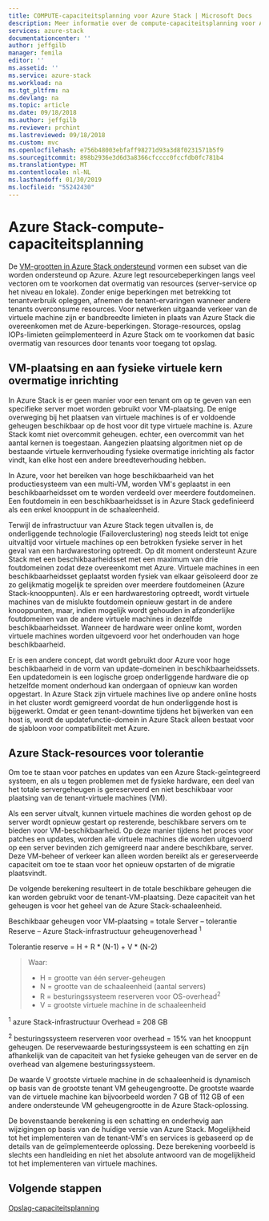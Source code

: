 ```yaml
---
title: COMPUTE-capaciteitsplanning voor Azure Stack | Microsoft Docs
description: Meer informatie over de compute-capaciteitsplanning voor Azure Stack-implementaties.
services: azure-stack
documentationcenter: ''
author: jeffgilb
manager: femila
editor: ''
ms.assetid: ''
ms.service: azure-stack
ms.workload: na
ms.tgt_pltfrm: na
ms.devlang: na
ms.topic: article
ms.date: 09/18/2018
ms.author: jeffgilb
ms.reviewer: prchint
ms.lastreviewed: 09/18/2018
ms.custom: mvc
ms.openlocfilehash: e756b48003ebfaff98271d93a3d8f0231571b5f9
ms.sourcegitcommit: 898b2936e3d6d3a8366cfcccc0fccfdb0fc781b4
ms.translationtype: MT
ms.contentlocale: nl-NL
ms.lasthandoff: 01/30/2019
ms.locfileid: "55242430"
---
```

# <a name="azure-stack-compute-capacity-planning"></a>Azure Stack-compute-capaciteitsplanning
De [VM-grootten in Azure Stack ondersteund](./user/azure-stack-vm-sizes.md) vormen een subset van die worden ondersteund op Azure. Azure legt resourcebeperkingen langs veel vectoren om te voorkomen dat overmatig van resources (server-service op het niveau en lokale). Zonder enige beperkingen met betrekking tot tenantverbruik opleggen, afnemen de tenant-ervaringen wanneer andere tenants overconsume resources. Voor netwerken uitgaande verkeer van de virtuele machine zijn er bandbreedte limieten in plaats van Azure Stack die overeenkomen met de Azure-beperkingen. Storage-resources, opslag IOPs-limieten geïmplementeerd in Azure Stack om te voorkomen dat basic overmatig van resources door tenants voor toegang tot opslag.  

## <a name="vm-placement-and-virtual-to-physical-core-overprovisioning"></a>VM-plaatsing en aan fysieke virtuele kern overmatige inrichting
In Azure Stack is er geen manier voor een tenant om op te geven van een specifieke server moet worden gebruikt voor VM-plaatsing. De enige overweging bij het plaatsen van virtuele machines is of er voldoende geheugen beschikbaar op de host voor dit type virtuele machine is. Azure Stack komt niet overcommit geheugen. echter, een overcommit van het aantal kernen is toegestaan. Aangezien plaatsing algoritmen niet op de bestaande virtuele kernverhouding fysieke overmatige inrichting als factor vindt, kan elke host een andere breedteverhouding hebben. 

In Azure, voor het bereiken van hoge beschikbaarheid van het productiesysteem van een multi-VM, worden VM's geplaatst in een beschikbaarheidsset om te worden verdeeld over meerdere foutdomeinen. Een foutdomein in een beschikbaarheidsset is in Azure Stack gedefinieerd als een enkel knooppunt in de schaaleenheid.

Terwijl de infrastructuur van Azure Stack tegen uitvallen is, de onderliggende technologie (Failoverclustering) nog steeds leidt tot enige uitvaltijd voor virtuele machines op een betrokken fysieke server in het geval van een hardwarestoring optreedt. Op dit moment ondersteunt Azure Stack met een beschikbaarheidsset met een maximum van drie foutdomeinen zodat deze overeenkomt met Azure. Virtuele machines in een beschikbaarheidsset geplaatst worden fysiek van elkaar geïsoleerd door ze zo gelijkmatig mogelijk te spreiden over meerdere foutdomeinen (Azure Stack-knooppunten). Als er een hardwarestoring optreedt, wordt virtuele machines van de mislukte foutdomein opnieuw gestart in de andere knooppunten, maar, indien mogelijk wordt gehouden in afzonderlijke foutdomeinen van de andere virtuele machines in dezelfde beschikbaarheidsset. Wanneer de hardware weer online komt, worden virtuele machines worden uitgevoerd voor het onderhouden van hoge beschikbaarheid.

Er is een andere concept, dat wordt gebruikt door Azure voor hoge beschikbaarheid in de vorm van update-domeinen in beschikbaarheidssets. Een updatedomein is een logische groep onderliggende hardware die op hetzelfde moment onderhoud kan ondergaan of opnieuw kan worden opgestart. In Azure Stack zijn virtuele machines live op andere online hosts in het cluster wordt gemigreerd voordat de hun onderliggende host is bijgewerkt. Omdat er geen tenant-downtime tijdens het bijwerken van een host is, wordt de updatefunctie-domein in Azure Stack alleen bestaat voor de sjabloon voor compatibiliteit met Azure.

## <a name="azure-stack-resiliency-resources"></a>Azure Stack-resources voor tolerantie
Om toe te staan voor patches en updates van een Azure Stack-geïntegreerd systeem, en als u tegen problemen met de fysieke hardware, een deel van het totale servergeheugen is gereserveerd en niet beschikbaar voor plaatsing van de tenant-virtuele machines (VM).

Als een server uitvalt, kunnen virtuele machines die worden gehost op de server wordt opnieuw gestart op resterende, beschikbare servers om te bieden voor VM-beschikbaarheid. Op deze manier tijdens het proces voor patches en updates, worden alle virtuele machines die worden uitgevoerd op een server bevinden zich gemigreerd naar andere beschikbare, server. Deze VM-beheer of verkeer kan alleen worden bereikt als er gereserveerde capaciteit om toe te staan voor het opnieuw opstarten of de migratie plaatsvindt.

De volgende berekening resulteert in de totale beschikbare geheugen die kan worden gebruikt voor de tenant-VM-plaatsing. Deze capaciteit van het geheugen is voor het geheel van de Azure Stack-schaaleenheid.

  Beschikbaar geheugen voor VM-plaatsing = totale Server – tolerantie Reserve – Azure Stack-infrastructuur geheugenoverhead <sup>1</sup>

  Tolerantie reserve = H + R * (N-1) + V * (N-2)

> Waar:
> - H = grootte van één server-geheugen
> - N = grootte van de schaaleenheid (aantal servers)
> - R = besturingssysteem reserveren voor OS-overhead<sup>2</sup>
> - V = grootste virtuele machine in de schaaleenheid

  <sup>1</sup> azure Stack-infrastructuur Overhead = 208 GB

  <sup>2</sup> besturingssysteem reserveren voor overhead = 15% van het knooppunt geheugen. De reservewaarde besturingssysteem is een schatting en zijn afhankelijk van de capaciteit van het fysieke geheugen van de server en de overhead van algemene besturingssysteem.

De waarde V grootste virtuele machine in de schaaleenheid is dynamisch op basis van de grootste tenant VM geheugengrootte. De grootste waarde van de virtuele machine kan bijvoorbeeld worden 7 GB of 112 GB of een andere ondersteunde VM geheugengrootte in de Azure Stack-oplossing.

De bovenstaande berekening is een schatting en onderhevig aan wijzigingen op basis van de huidige versie van Azure Stack. Mogelijkheid tot het implementeren van de tenant-VM's en services is gebaseerd op de details van de geïmplementeerde oplossing. Deze berekening voorbeeld is slechts een handleiding en niet het absolute antwoord van de mogelijkheid tot het implementeren van virtuele machines.



## <a name="next-steps"></a>Volgende stappen
[Opslag-capaciteitsplanning](capacity-planning-storage.md)
